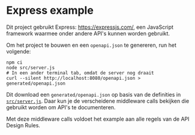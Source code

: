 # Express example

Dit project gebruikt Express: <https://expressjs.com/>, een JavaScript framework waarmee onder andere API's kunnen worden gebruikt.

Om het project te bouwen en een `openapi.json` te genereren, run het volgende:

```shell script
npm ci
node src/server.js
# In een ander terminal tab, omdat de server nog draait
curl --silent http://localhost:8080/openapi.json > generated/openapi.json
```

Dit download een `generated/openapi.json` op basis van de definities in [`src/server.js`](src/server.js).
Daar kun je de verscheidene middleware calls bekijken die gebruikt worden om API's te documenteren.

Met deze middleware calls voldoet het example aan alle regels van de API Design Rules.
